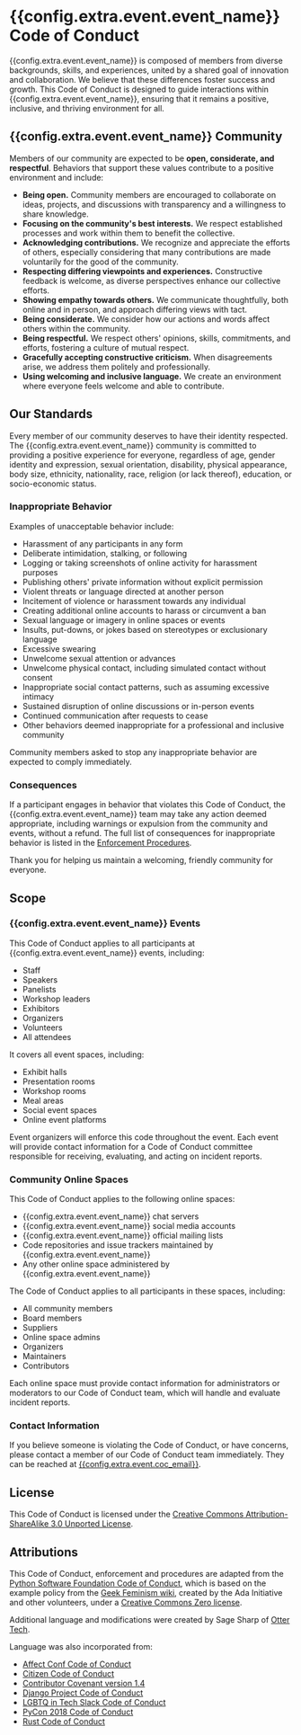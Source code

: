 # {{config.extra.event.event_name}} Code of Conduct

{{config.extra.event.event_name}} is composed of members from diverse backgrounds, skills, and experiences, united
by a shared
goal of innovation and collaboration. We believe that these differences foster success and growth. This Code of Conduct
is designed to guide interactions within {{config.extra.event.event_name}}, ensuring that it remains a positive,
inclusive, and
thriving environment for all.

## {{config.extra.event.event_name}} Community

Members of our community are expected to be **open, considerate, and respectful**. Behaviors that support
these values contribute to a positive environment and include:

- **Being open.** Community members are encouraged to collaborate on ideas, projects, and discussions with transparency
  and a willingness to share knowledge.
- **Focusing on the community's best interests.** We respect established processes and work within them to benefit the
  collective.
- **Acknowledging contributions.** We recognize and appreciate the efforts of others, especially considering that many
  contributions are made voluntarily for the good of the community.
- **Respecting differing viewpoints and experiences.** Constructive feedback is welcome, as diverse perspectives enhance
  our collective efforts.
- **Showing empathy towards others.** We communicate thoughtfully, both online and in person, and approach differing
  views with tact.
- **Being considerate.** We consider how our actions and words affect others within the community.
- **Being respectful.** We respect others' opinions, skills, commitments, and efforts, fostering a culture of mutual
  respect.
- **Gracefully accepting constructive criticism.** When disagreements arise, we address them politely and
  professionally.
- **Using welcoming and inclusive language.** We create an environment where everyone feels welcome and able to
  contribute.

## Our Standards

Every member of our community deserves to have their identity respected. The {{config.extra.event.event_name}}
community is committed to providing a positive experience for everyone, regardless of age, gender identity and
expression, sexual orientation, disability, physical appearance, body size, ethnicity, nationality, race, religion (or
lack thereof), education, or socio-economic status.

### Inappropriate Behavior

Examples of unacceptable behavior include:

- Harassment of any participants in any form
- Deliberate intimidation, stalking, or following
- Logging or taking screenshots of online activity for harassment purposes
- Publishing others' private information without explicit permission
- Violent threats or language directed at another person
- Incitement of violence or harassment towards any individual
- Creating additional online accounts to harass or circumvent a ban
- Sexual language or imagery in online spaces or events
- Insults, put-downs, or jokes based on stereotypes or exclusionary language
- Excessive swearing
- Unwelcome sexual attention or advances
- Unwelcome physical contact, including simulated contact without consent
- Inappropriate social contact patterns, such as assuming excessive intimacy
- Sustained disruption of online discussions or in-person events
- Continued communication after requests to cease
- Other behaviors deemed inappropriate for a professional and inclusive community

Community members asked to stop any inappropriate behavior are expected to comply immediately.

### Consequences

If a participant engages in behavior that violates this Code of Conduct, the {{config.extra.event.event_name}}
team may take any action deemed appropriate, including warnings or expulsion from the community and events, without
a refund. The full list of consequences for inappropriate behavior is listed in
the [Enforcement Procedures](enforcement-procedures.md).

Thank you for helping us maintain a welcoming, friendly community for everyone.

## Scope

### {{config.extra.event.event_name}} Events

This Code of Conduct applies to all participants at {{config.extra.event.event_name}} events, including:

- Staff
- Speakers
- Panelists
- Workshop leaders
- Exhibitors
- Organizers
- Volunteers
- All attendees

It covers all event spaces, including:

- Exhibit halls
- Presentation rooms
- Workshop rooms
- Meal areas
- Social event spaces
- Online event platforms

Event organizers will enforce this code throughout the event. Each event will provide contact information for a Code of
Conduct committee responsible for receiving, evaluating, and acting on incident reports.

### Community Online Spaces

This Code of Conduct applies to the following online spaces:

- {{config.extra.event.event_name}} chat servers
- {{config.extra.event.event_name}} social media accounts
- {{config.extra.event.event_name}} official mailing lists
- Code repositories and issue trackers maintained by {{config.extra.event.event_name}}
- Any other online space administered by {{config.extra.event.event_name}}

The Code of Conduct applies to all participants in these spaces, including:

- All community members
- Board members
- Suppliers
- Online space admins
- Organizers
- Maintainers
- Contributors

Each online space must provide contact information for administrators or moderators to our Code of Conduct
team, which will handle and evaluate incident reports.

### Contact Information

If you believe someone is violating the Code of Conduct, or have concerns, please contact a member of our
Code of Conduct team immediately. They can be reached
at [{{config.extra.event.coc_email}}](mailto:{{config.extra.event.coc_email}}).

## License

This Code of Conduct is licensed under
the [Creative Commons Attribution-ShareAlike 3.0 Unported License](https://creativecommons.org/licenses/by-sa/3.0/).

## Attributions

This Code of Conduct, enforcement and procedures are adapted from
the [Python Software Foundation Code of Conduct](https://github.com/psf/policies/tree/main/docs/us.pycon.org/code-of-conduct),
which is based on the example
policy from the [Geek Feminism wiki](http://geekfeminism.wikia.com/wiki/Conference_anti-harassment/Policy), created by
the Ada Initiative and other volunteers, under
a [Creative Commons Zero license](https://creativecommons.org/publicdomain/zero/1.0/).

Additional language and modifications were created by Sage Sharp
of [Otter Tech](https://otter.technology/code-of-conduct-training/).

Language was also incorporated from:

- [Affect Conf Code of Conduct](https://affectconf.com/coc/)
- [Citizen Code of Conduct](http://citizencodeofconduct.org/)
- [Contributor Covenant version 1.4](https://www.contributor-covenant.org/version/1/4/code-of-conduct)
- [Django Project Code of Conduct](https://www.djangoproject.com/conduct/)
- [LGBTQ in Tech Slack Code of Conduct](https://lgbtq.technology/coc.html)
- [PyCon 2018 Code of Conduct](https://us.pycon.org/2018/about/code-of-conduct/)
- [Rust Code of Conduct](https://www.rust-lang.org/en-US/conduct.html)